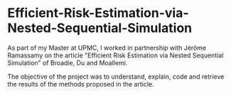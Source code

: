 # Efficient-Risk-Estimation-via-Nested-Sequential-Simulation

As part of my Master at UPMC, I worked in partnership with Jérôme Ramassamy on the article "Efficient Risk Estimation via Nested Sequential Simulation" of Broadie, Du and Moallemi.

The objective of the project was to understand, explain, code and retrieve the results of the methods proposed in the article.
